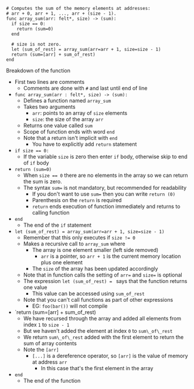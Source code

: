 ```
# Computes the sum of the memory elements at addresses:
# arr + 0, arr + 1, ..., arr + (size - 1).
func array_sum(arr: felt*, size) -> (sum):
  if size == 0:
    return (sum=0)
  end

  # size is not zero.
  let (sum_of_rest) = array_sum(arr=arr + 1, size=size - 1)
  return (sum=[arr] + sum_of_rest)
end
```
Breakdown of the function
  - First two lines are comments
    - Comments are done with `#` and last until end of line
  - `func array_sum(arr : felt*, size) -> (sum):`
    - Defines a function named `array_sum`
    - Takes two arguments
      - `arr`: points to an array of `size` elements
      - `size`: the size of the array `arr`
    - Returns one value called `sum`
    - Scope of function ends with word `end`
    - Note that a return isn't implicit with `end`
      - You have to explicitly add `return` statement
  - `if size == 0:`
    - If the variable `size` is zero then enter `if` body, otherwise skip to end of `if` body
  - `return (sum=0)`
    - When `size == 0` there are no elements in the array so we can return the sum is zero.
    - The syntax `sum=` is not mandatory, but recommended for readability
      - If you don't want to use `sum=` then you can write `return (0)`
      - Parenthesis on the `return` is required
      - `return` ends execution of function immediately and returns to calling function
  - `end`
    - The end of the `if` statement
  - `let (sum_of_rest) = array_sum(arr=arr + 1, size=size - 1)`
    - Remember that this only executes if `size != 0`
    - Makes a recursive call to `array_sum` where
      - The array is one element smaller (left side removed)
        - `arr` is a pointer, so `arr + 1` is the current memory location plus one element
      - The `size` of the array has been updated accordingly
    - Note that in function calls the setting of `arr=` and `size=` is optional
    - The expression `let (sum_of_rest) = ` says that the function returns one value
      - This value can be accessed using `sum_of_rest`
    - Note that you can't call functions as part of other expressions
      - EG: `foo(bar())` will not compile
  - `return (sum=[arr] + sum_of_rest)
    - We have recursed through the array and added all elements from index `1` to `size - 1`
    - But we haven't added the element at index `0` to `sum\_of\_rest`
    - We return `sum\_of\_rest` added with the first element to return the sum of array contents
    - Note the `[arr]`
      - `[...]` is a dereference operator, so `[arr]` is the value of memory at address `arr`
        - In this case that's the first element in the array
  - `end`
    - The end of the function 
